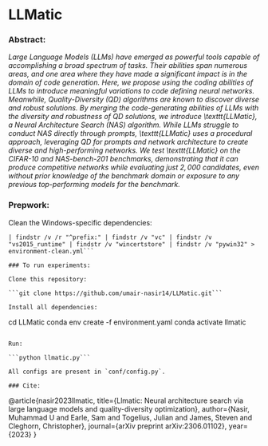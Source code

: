 # LLMatic

### Abstract:
_Large Language Models (LLMs) have emerged as powerful tools capable of accomplishing a broad spectrum of tasks. Their abilities span numerous areas, and one area where they have made a significant impact is in the domain of code generation. Here, we propose using the coding abilities of LLMs to introduce meaningful variations to code defining neural networks. Meanwhile, Quality-Diversity (QD) algorithms are known to discover diverse and robust solutions. By merging the code-generating abilities of LLMs with the diversity and robustness of QD solutions, we introduce \texttt{LLMatic}, a Neural Architecture Search (NAS) algorithm. While LLMs struggle to conduct NAS directly through prompts, \texttt{LLMatic} uses a procedural approach, leveraging QD for prompts and network architecture to create diverse and high-performing networks. We test \texttt{LLMatic} on the CIFAR-10 and NAS-bench-201 benchmarks, demonstrating that it can produce competitive networks while evaluating just $2,000$ candidates, even without prior knowledge of the benchmark domain or exposure to any previous top-performing models for the benchmark._

### Prepwork:

Clean the Windows-specific dependencies:

```conda env export -n llmatic --no-builds 
| findstr /v /r "^prefix:" | findstr /v "vc" | findstr /v "vs2015_runtime" | findstr /v "wincertstore" | findstr /v "pywin32" > environment-clean.yml```

### To run experiments:

Clone this repository:

```git clone https://github.com/umair-nasir14/LLMatic.git```

Install all dependencies:

```
cd LLMatic
conda env create -f environment.yaml
conda activate llmatic
```

Run:

```python llmatic.py```

All configs are present in `conf/config.py`.

### Cite:

```
@article{nasir2023llmatic,
  title={Llmatic: Neural architecture search via large language models and quality-diversity optimization},
  author={Nasir, Muhammad U and Earle, Sam and Togelius, Julian and James, Steven and Cleghorn, Christopher},
  journal={arXiv preprint arXiv:2306.01102},
  year={2023}
}
```
